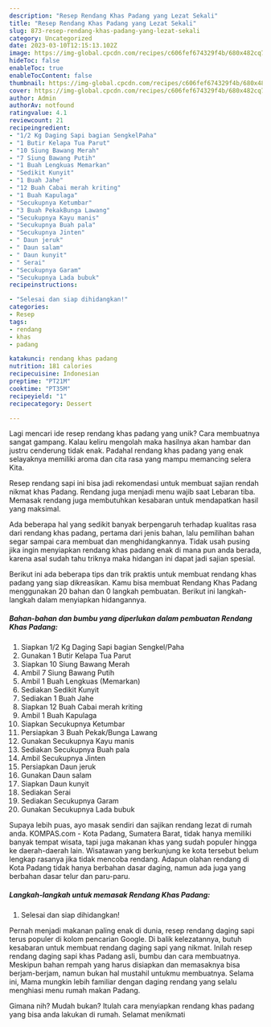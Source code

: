 ```yaml
---
description: "Resep Rendang Khas Padang yang Lezat Sekali"
title: "Resep Rendang Khas Padang yang Lezat Sekali"
slug: 873-resep-rendang-khas-padang-yang-lezat-sekali
category: Uncategorized
date: 2023-03-10T12:15:13.102Z
image: https://img-global.cpcdn.com/recipes/c606fef674329f4b/680x482cq70/rendang-khas-padang-foto-resep-utama.jpg
hideToc: false
enableToc: true
enableTocContent: false
thumbnail: https://img-global.cpcdn.com/recipes/c606fef674329f4b/680x482cq70/rendang-khas-padang-foto-resep-utama.jpg
cover: https://img-global.cpcdn.com/recipes/c606fef674329f4b/680x482cq70/rendang-khas-padang-foto-resep-utama.jpg
author: Admin
authorAv: notfound
ratingvalue: 4.1
reviewcount: 21
recipeingredient:
- "1/2 Kg Daging Sapi bagian SengkelPaha"
- "1 Butir Kelapa Tua Parut"
- "10 Siung Bawang Merah"
- "7 Siung Bawang Putih"
- "1 Buah Lengkuas Memarkan"
- "Sedikit Kunyit"
- "1 Buah Jahe"
- "12 Buah Cabai merah kriting"
- "1 Buah Kapulaga"
- "Secukupnya Ketumbar"
- "3 Buah PekakBunga Lawang"
- "Secukupnya Kayu manis"
- "Secukupnya Buah pala"
- "Secukupnya Jinten"
- " Daun jeruk"
- " Daun salam"
- " Daun kunyit"
- " Serai"
- "Secukupnya Garam"
- "Secukupnya Lada bubuk"
recipeinstructions:

- "Selesai dan siap dihidangkan!"
categories:
- Resep
tags:
- rendang
- khas
- padang

katakunci: rendang khas padang 
nutrition: 181 calories
recipecuisine: Indonesian
preptime: "PT21M"
cooktime: "PT35M"
recipeyield: "1"
recipecategory: Dessert

---
```





Lagi mencari ide resep rendang khas padang yang unik? Cara membuatnya sangat gampang. Kalau keliru mengolah maka hasilnya akan hambar dan justru cenderung tidak enak. Padahal rendang khas padang yang enak selayaknya memiliki aroma dan cita rasa yang mampu memancing selera Kita.





Resep rendang sapi ini bisa jadi rekomendasi untuk membuat sajian rendah nikmat khas Padang. Rendang juga menjadi menu wajib saat Lebaran tiba. Memasak rendang juga membutuhkan kesabaran untuk mendapatkan hasil yang maksimal.

Ada beberapa hal yang sedikit banyak berpengaruh terhadap kualitas rasa dari rendang khas padang, pertama dari jenis bahan, lalu pemilihan bahan segar sampai cara membuat dan menghidangkannya. Tidak usah pusing jika ingin menyiapkan rendang khas padang enak di mana pun anda berada, karena asal sudah tahu triknya maka hidangan ini dapat jadi sajian spesial.






Berikut ini ada beberapa tips dan trik praktis untuk membuat rendang khas padang yang siap dikreasikan. Kamu bisa membuat Rendang Khas Padang menggunakan 20 bahan dan 0 langkah pembuatan. Berikut ini langkah-langkah dalam menyiapkan hidangannya.

<!--inarticleads1-->

##### Bahan-bahan dan bumbu yang diperlukan dalam pembuatan Rendang Khas Padang:

1. Siapkan 1/2 Kg Daging Sapi bagian Sengkel/Paha
1. Gunakan 1 Butir Kelapa Tua Parut
1. Siapkan 10 Siung Bawang Merah
1. Ambil 7 Siung Bawang Putih
1. Ambil 1 Buah Lengkuas (Memarkan)
1. Sediakan Sedikit Kunyit
1. Sediakan 1 Buah Jahe
1. Siapkan 12 Buah Cabai merah kriting
1. Ambil 1 Buah Kapulaga
1. Siapkan Secukupnya Ketumbar
1. Persiapkan 3 Buah Pekak/Bunga Lawang
1. Gunakan Secukupnya Kayu manis
1. Sediakan Secukupnya Buah pala
1. Ambil Secukupnya Jinten
1. Persiapkan  Daun jeruk
1. Gunakan  Daun salam
1. Siapkan  Daun kunyit
1. Sediakan  Serai
1. Sediakan Secukupnya Garam
1. Gunakan Secukupnya Lada bubuk


Supaya lebih puas, ayo masak sendiri dan sajikan rendang lezat di rumah anda. KOMPAS.com - Kota Padang, Sumatera Barat, tidak hanya memiliki banyak tempat wisata, tapi juga makanan khas yang sudah populer hingga ke daerah-daerah lain. Wisatawan yang berkunjung ke kota tersebut belum lengkap rasanya jika tidak mencoba rendang. Adapun olahan rendang di Kota Padang tidak hanya berbahan dasar daging, namun ada juga yang berbahan dasar telur dan paru-paru. 

<!--inarticleads2-->

##### Langkah-langkah untuk memasak Rendang Khas Padang:


1. Selesai dan siap dihidangkan!

Pernah menjadi makanan paling enak di dunia, resep rendang daging sapi terus populer di kolom pencarian Google. Di balik kelezatannya, butuh kesabaran untuk membuat rendang daging sapi yang nikmat. Inilah resep rendang daging sapi khas Padang asli, bumbu dan cara membuatnya. Meskipun bahan rempah yang harus disiapkan dan memasaknya bisa berjam-berjam, namun bukan hal mustahil untukmu membuatnya. Selama ini, Mama mungkin lebih familiar dengan daging rendang yang selalu menghiasi menu rumah makan Padang. 

Gimana nih? Mudah bukan? Itulah cara menyiapkan rendang khas padang yang bisa anda lakukan di rumah. Selamat menikmati
